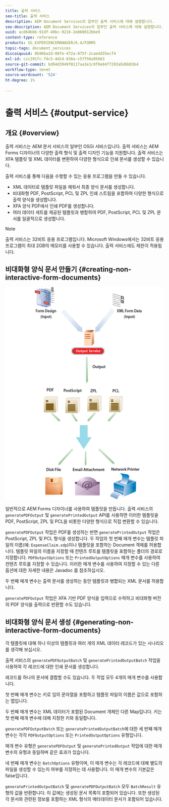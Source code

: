 ```yaml
---
title: 출력 서비스
seo-title: 출력 서비스
description: AEM Document Services의 일부인 출력 서비스에 대해 설명합니다.
seo-description: AEM Document Services의 일부인 출력 서비스에 대해 설명합니다.
uuid: acd64bbb-91df-49bc-9216-2e860812bbe9
content-type: reference
products: SG_EXPERIENCEMANAGER/6.4/FORMS
topic-tags: document_services
discoiquuid: 8b96ba2d-007e-472a-875f-2caedd35ecf4
exl-id: ccc291fc-f4c5-4d14-816a-c57f56a95663
source-git-commit: bd94d3949f0117aa3e1c9f0e84f7293a5d6b03b4
workflow-type: tm+mt
source-wordcount: '524'
ht-degree: 1%

---
```


# 출력 서비스 {#output-service}

## 개요 {#overview}

출력 서비스는 AEM 문서 서비스의 일부인 OSGi 서비스입니다. 출력 서비스는 AEM Forms 디자이너의 다양한 출력 형식 및 출력 디자인 기능을 지원합니다. 출력 서비스는 XFA 템플릿 및 XML 데이터를 변환하여 다양한 형식으로 인쇄 문서를 생성할 수 있습니다.

출력 서비스를 통해 다음을 수행할 수 있는 응용 프로그램을 만들 수 있습니다.

* XML 데이터로 템플릿 파일을 채워서 최종 양식 문서를 생성합니다.
* 비대화형 PDF, PostScript, PCL 및 ZPL 인쇄 스트림을 포함하여 다양한 형식으로 출력 양식을 생성합니다.
* XFA 양식 PDF에서 인쇄 PDF를 생성합니다.
* 여러 데이터 세트를 제공된 템플릿과 병합하여 PDF, PostScript, PCL 및 ZPL 문서를 일괄적으로 생성합니다.

>[!NOTE]
>
>출력 서비스는 32비트 응용 프로그램입니다. Microsoft Windows에서는 32비트 응용 프로그램이 최대 2GB의 메모리를 사용할 수 있습니다. 출력 서비스에도 제한이 적용됩니다.

## 비대화형 양식 문서 만들기 {#creating-non-interactive-form-documents}

![usingoutput_modified](assets/usingoutput_modified.png)

일반적으로 AEM Forms 디자이너를 사용하여 템플릿을 만듭니다. 출력 서비스의 `generatePDFOutput` 및 `generatePrintedOutput` API를 사용하면 이러한 템플릿을 PDF, PostScript, ZPL 및 PCL을 비롯한 다양한 형식으로 직접 변환할 수 있습니다.

`generatePDFOutput` 작업은 PDF를 생성하는 반면 `generatePrintedOutput` 작업은 PostScript, ZPL 및 PCL 형식을 생성합니다. 두 작업의 첫 번째 매개 변수는 템플릿 파일의 이름(예: `ExpenseClaim.xdp`)이나 템플릿을 포함하는 Document 객체를 허용합니다. 템플릿 파일의 이름을 지정할 때 컨텐츠 루트를 템플릿을 포함하는 폴더의 경로로 지정합니다. `PDFOutputOptions` 또는 `PrintedOutputOptions` 매개 변수를 사용하여 컨텐츠 루트를 지정할 수 있습니다. 이러한 매개 변수를 사용하여 지정할 수 있는 다른 옵션에 대한 자세한 내용은 Javadoc 를 참조하십시오.

두 번째 매개 변수는 출력 문서를 생성하는 동안 템플릿과 병합되는 XML 문서를 허용합니다.

`generatePDFOutput` 작업은 XFA 기반 PDF 양식을 입력으로 수락하고 비대화형 버전의 PDF 양식을 출력으로 반환할 수도 있습니다.

## 비대화형 양식 문서 생성 {#generating-non-interactive-form-documents}

각 템플릿에 대해 하나 이상의 템플릿과 여러 개의 XML 데이터 레코드가 있는 시나리오를 생각해 보십시오.

출력 서비스의 `generatePDFOutputBatch` 및 `generatePrintedOutputBatch` 작업을 사용하여 각 레코드에 대한 인쇄 문서를 생성합니다.

레코드를 하나의 문서에 결합할 수도 있습니다. 두 작업 모두 4개의 매개 변수를 사용합니다.

첫 번째 매개 변수는 키로 임의 문자열을 포함하고 템플릿 파일의 이름은 값으로 포함하는 맵입니다.

두 번째 매개 변수는 XML 데이터가 포함된 Document 개체인 다른 Map입니다. 키는 첫 번째 매개 변수에 대해 지정한 키와 동일합니다.

`generatePDFOutputBatch` 또는 `generatePrintedOutputBatch`에 대한 세 번째 매개 변수는 각각 `PDFOutputOptions` 또는 `PrintedOutputOptions` 유형입니다.

매개 변수 유형은 `generatePDFOutput` 및 `generatePrintedOutput` 작업에 대한 매개 변수의 유형과 동일하며 같은 효과가 있습니다.

네 번째 매개 변수는 `BatchOptions` 유형이며, 이 매개 변수는 각 레코드에 대해 별도의 파일을 생성할 수 있는지 여부를 지정하는 데 사용합니다. 이 매개 변수의 기본값은 false입니다.

`generatePrintedOutputBatch` 및 `generatePDFOutputBatch` 모두 `BatchResult` 유형의 값을 반환합니다. 이 값에는 생성된 문서 목록이 포함되어 있습니다. 또한 생성된 각 문서와 관련된 정보를 포함하는 XML 형식의 메타데이터 문서가 포함되어 있습니다.
